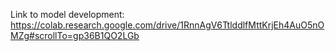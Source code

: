 Link to model development:
https://colab.research.google.com/drive/1RnnAgV6TtlddlfMttKrjEh4AuO5nOMZg#scrollTo=gp36B1QO2LGb
